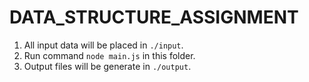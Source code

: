 # DATA_STRUCTURE_ASSIGNMENT

1. All input data will be placed in ```./input```.
2. Run command ```node main.js``` in this folder.
3. Output files will be generate in ```./output```.
